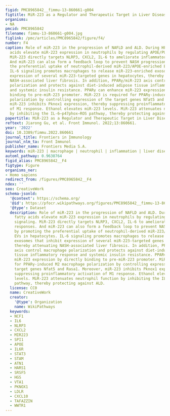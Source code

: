 ```yaml
---
figid: PMC8965842__fimmu-13-860661-g004
figtitle: MiR-223 as a Regulator and Therapeutic Target in Liver Diseases
organisms:
- NA
pmcid: PMC8965842
filename: fimmu-13-860661-g004.jpg
figlink: /pmc/articles/PMC8965842/figure/f4/
number: F4
caption: Role of miR-223 in the progression of NAFLD and ALD. During HFD, free fatty
  acids elevate miR-223 expression in neutrophils by regulating APOE/PU.1 signaling.
  MiR-223 directly targets NLRP3, CXCL2, IL-6 to ameliorate inflammatory responses.
  And miR-223 can also form a feedback loop to prevent NASH progression by promoting
  the preferential uptake of neutrophil-derived miR-223/APOE-enriched EVs in hepatocytes.
  IL-6 signaling promotes macrophages to release miR-223-enriched exosomes that inhibit
  expression of several miR-223-targeted genes in hepatocytes, thereby attenuating
  NASH-associated liver fibrosis. In addition, PPARγ/miR-223 axis control macrophage
  polarization and protects against diet-induced adipose tissue inflammatory response
  and systemic insulin resistance. PPARγ can enhance miR-223 expression by directly
  binding to pre-miR-223 promoter. MiR-223 is required for PPARγ-induced M2 macrophage
  polarization by controlling expression of the target genes Nfat5 and Rasa1. Moreover,
  miR-223 inhibits Pknox1 expression, thereby suppressing proinflammatory activation
  of M1 response. Ethanol elevates miR-223 levels. MiR-223 attenuates neutrophil function
  by inhibiting the IL-6–p47phox–ROS pathway, thereby protecting against ALD.
papertitle: MiR-223 as a Regulator and Therapeutic Target in Liver Diseases.
reftext: Jiarong Gu, et al. Front Immunol. 2022;13:860661.
year: '2022'
doi: 10.3389/fimmu.2022.860661
journal_title: Frontiers in Immunology
journal_nlm_ta: Front Immunol
publisher_name: Frontiers Media S.A.
keywords: miR-223 | macrophage | neutrophil | inflammation | liver disease
automl_pathway: 0.9638764
figid_alias: PMC8965842__F4
figtype: Figure
organisms_ner:
- Homo sapiens
redirect_from: /figures/PMC8965842__F4
ndex: ''
seo: CreativeWork
schema-jsonld:
  '@context': https://schema.org/
  '@id': https://pfocr.wikipathways.org/figures/PMC8965842__fimmu-13-860661-g004.html
  '@type': Dataset
  description: Role of miR-223 in the progression of NAFLD and ALD. During HFD, free
    fatty acids elevate miR-223 expression in neutrophils by regulating APOE/PU.1
    signaling. MiR-223 directly targets NLRP3, CXCL2, IL-6 to ameliorate inflammatory
    responses. And miR-223 can also form a feedback loop to prevent NASH progression
    by promoting the preferential uptake of neutrophil-derived miR-223/APOE-enriched
    EVs in hepatocytes. IL-6 signaling promotes macrophages to release miR-223-enriched
    exosomes that inhibit expression of several miR-223-targeted genes in hepatocytes,
    thereby attenuating NASH-associated liver fibrosis. In addition, PPARγ/miR-223
    axis control macrophage polarization and protects against diet-induced adipose
    tissue inflammatory response and systemic insulin resistance. PPARγ can enhance
    miR-223 expression by directly binding to pre-miR-223 promoter. MiR-223 is required
    for PPARγ-induced M2 macrophage polarization by controlling expression of the
    target genes Nfat5 and Rasa1. Moreover, miR-223 inhibits Pknox1 expression, thereby
    suppressing proinflammatory activation of M1 response. Ethanol elevates miR-223
    levels. MiR-223 attenuates neutrophil function by inhibiting the IL-6–p47phox–ROS
    pathway, thereby protecting against ALD.
  license: CC0
  name: CreativeWork
  creator:
    '@type': Organization
    name: WikiPathways
  keywords:
  - NCF1
  - IL6
  - NLRP3
  - CXCL2
  - MIR223
  - SPI1
  - APOE
  - IL6R
  - STAT3
  - STAM
  - ATN1
  - HARS1
  - SRSF5
  - HGS
  - VTA1
  - PKNOX1
  - LDLR
  - CXCL10
  - TAFAZZIN
  - WWTR1
---
```

